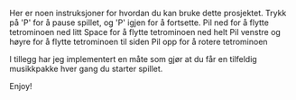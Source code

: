 Her er noen instruksjoner for hvordan du kan bruke dette prosjektet.
Trykk på 'P' for å pause spillet, og 'P' igjen for å fortsette.
Pil ned for å flytte tetrominoen ned litt
Space for å flytte tetrominoen ned helt
Pil venstre og høyre for å flytte tetrominoen til siden
Pil opp for å rotere tetrominoen

I tillegg har jeg implementert en måte som gjør at du får en tilfeldig
musikkpakke hver gang du starter spillet.

Enjoy!